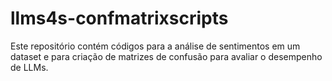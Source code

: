 # llms4s-confmatrixscripts
 Este repositório contém códigos para a análise de sentimentos em um dataset e para criação de matrizes de confusão para avaliar o desempenho de LLMs.
